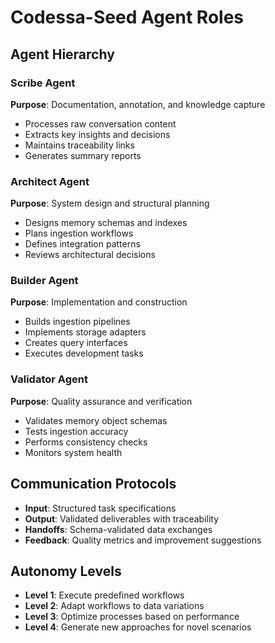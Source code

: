 # Codessa-Seed Agent Roles

## Agent Hierarchy

### Scribe Agent
**Purpose**: Documentation, annotation, and knowledge capture
- Processes raw conversation content
- Extracts key insights and decisions
- Maintains traceability links
- Generates summary reports

### Architect Agent  
**Purpose**: System design and structural planning
- Designs memory schemas and indexes
- Plans ingestion workflows
- Defines integration patterns
- Reviews architectural decisions

### Builder Agent
**Purpose**: Implementation and construction
- Builds ingestion pipelines
- Implements storage adapters
- Creates query interfaces
- Executes development tasks

### Validator Agent
**Purpose**: Quality assurance and verification  
- Validates memory object schemas
- Tests ingestion accuracy
- Performs consistency checks
- Monitors system health

## Communication Protocols

- **Input**: Structured task specifications
- **Output**: Validated deliverables with traceability
- **Handoffs**: Schema-validated data exchanges
- **Feedback**: Quality metrics and improvement suggestions

## Autonomy Levels

- **Level 1**: Execute predefined workflows
- **Level 2**: Adapt workflows to data variations
- **Level 3**: Optimize processes based on performance
- **Level 4**: Generate new approaches for novel scenarios
